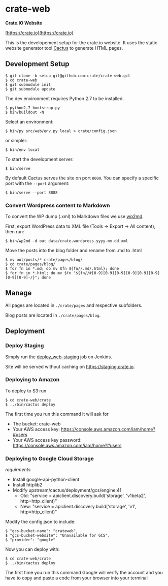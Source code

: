# crate-web

**Crate.IO Website**

[https://crate.io](https://crate.io)

This is the developement setup for the crate.io website.
It uses the static website generator tool [Cactus](https://github.com/koenbok/Cactus)
to generate HTML pages.

## Development Setup

    $ git clone -b setup git@github.com:crate/crate-web.git
    $ cd crate-web
    $ git submodule init
    $ git submodule update

The dev environment requires Python 2.7 to be installed.

    $ python2.7 bootstrap.py
    $ bin/buildout -N

Select an environment:

    $ bin/py src/web/env.py local > crate/config.json

or simpler:

    $ bin/env local

To start the development server:

    $ bin/serve

By default Cactus serves the site on port `8000`.
You can specify a specific port with the `--port` argument:

    $ bin/serve --port 8888

### Convert Wordpress content to Markdown

To convert the WP dump (.xml) to Markdown files we use
[wp2md](https://github.com/dreikanter/wp2md).

First, export WordPress data to XML file (Tools -> Export -> All content),
then run:

    $ bin/wp2md -d out data/crate.wordpress.yyyy-mm-dd.xml

Move the posts into the blog folder
and rename from .md to .html

    $ mv out/posts/* crate/pages/blog/
    $ cd crate/pages/blog/
    $ for fn in *.md; do mv $fn ${fn//.md/.html}; done
    $ for fn in *.html; do mv $fn "${fn//#[0-9][0-9][0-9][0-9][0-9][0-9][0-9][0-9]-/}"; done

## Manage

All pages are located in `./crate/pages` and respective subfolders.

Blog posts are located in `./crate/pages/blog`.


## Deployment

### Deploy Staging

Simply run the [deploy_web-staging](https://jenkins.crate.io/job/deploy_web-staging/)
job on Jenkins.

Site will be served without caching on <https://staging.crate.io>.

### Deploying to Amazon

To deploy to S3 run 

    $ cd crate-web/crate
    $ ../bin/cactus deploy

The first time you run this command it will ask for 
 - The bucket: crate-web
 - Your AWS access key: https://console.aws.amazon.com/iam/home?#users
 - Your AWS access key password: https://console.aws.amazon.com/iam/home?#users

### Deploying to Google Cloud Storage

*requirments*
- Install google-api-python-client
- Install httplib2
- Modify upstream/cactus/deployment/gcs/engine:41 
    - Old:  "service = apiclient.discovery.build('storage', 'v1beta2', http=http_client)"
    - New: "service = apiclient.discovery.build('storage', 'v1', http=http_client)"


Modify the config.json to include:

    $ "gcs-bucket-name": "crateweb",
    $ "gcs-bucket-website": "Unavailable for GCS",
    $ "provider": "google"
    
Now you can deploy with: 

    $ cd crate-web/crate
    $ ../bin/cactus deploy
    
The first time you run this command Google will verify the account and you have to copy and paste a code from your browser into your terminal
